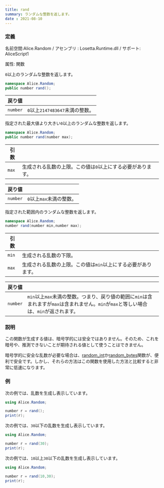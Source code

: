 ```yaml
---
title: rand
summary: ランダムな整数を返します。
date : 2021-08-10
---
```

### 定義
名前空間:Alice.Random / アセンブリ : Losetta.Runtime.dll / サポート: AliceScript1

属性: 関数

`0`以上のランダムな整数を返します。

```cs title="AliceScript"
namespace Alice.Random;
public number rand();
```

|戻り値| |
|-|-|
|`number`|`0`以上`2147483647`未満の整数。|

指定された最大値より大きい`0`以上のランダムな整数を返します。

```cs title="AliceScript"
namespace Alice.Random;
public number rand(number max);
```

|引数| |
|-|-|
|`max`|生成される乱数の上限。この値は`0`以上にする必要があります。|

|戻り値| |
|-|-|
|`number`|`0`以上`max`未満の整数。|

指定された範囲内のランダムな整数を返します。

```cs title="AliceScript"
namespace Alice.Random;
number rand(number min,number max);
```

|引数| |
|-|-|
|`min`|生成される乱数の下限。|
|`max`|生成される乱数の上限。この値は`min`以上にする必要があります。|

|戻り値| |
|-|-|
|`number`|`min`以上`max`未満の整数。つまり、戻り値の範囲に`min`は含まれますが`max`は含まれません。`min`が`max`と等しい場合は、`min`が返されます。|

### 説明
この関数が生成する値は、暗号学的には安全ではありません。そのため、これを暗号や、推測できないことが期待される値として使うことはできません。

暗号学的に安全な乱数が必要な場合は、[random_int](./random_int.md)か[random_bytes](./random_bytes.md)関数が、便利で安全です。しかし、それらの方法はこの関数を使用した方法と比較すると非常に低速になります。

### 例
次の例では、乱数を生成し表示しています。

```cs title="AliceScript"
using Alice.Random;

number r = rand();
print(r);
```

次の例では、`30`以下の乱数を生成し表示しています。

```cs title="AliceScript"
using Alice.Random;

number r = rand(30);
print(r);
```

次の例では、`10`以上`30`以下の乱数を生成し表示しています。

```cs title="AliceScript"
using Alice.Random;

number r = rand(10,30);
print(r);
```